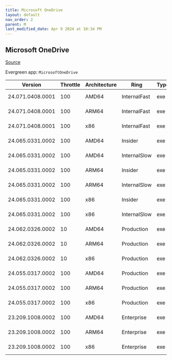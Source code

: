 ```yaml
---
title: Microsoft OneDrive
layout: default
nav_order: 2
parent: M
last_modified_date: Apr 9 2024 at 10:34 PM
---
```


## Microsoft OneDrive

[Source](https://onedrive.live.com/)

Evergreen app: `MicrosoftOneDrive`

| Version          | Throttle | Architecture | Ring         | Type | Sha256                                       | URI                                                                                                                                                                  |
| ---------------- | -------- | ------------ | ------------ | ---- | -------------------------------------------- | -------------------------------------------------------------------------------------------------------------------------------------------------------------------- |
| 24.071.0408.0001 | 100      | AMD64        | InternalFast | exe  | VeOka5RB1VNGfi2XT9YN+VhmZUX9LxqUz311BkZz4iY= | [https://oneclient.sfx.ms/Win/Installers/24.071.0408.0001/amd64/OneDriveSetup.exe](https://oneclient.sfx.ms/Win/Installers/24.071.0408.0001/amd64/OneDriveSetup.exe) |
| 24.071.0408.0001 | 100      | ARM64        | InternalFast | exe  | h9QC49R02PC8Iht8wT4gi2eooOdg6L/fbTVm8KwK01Q= | [https://oneclient.sfx.ms/Win/Installers/24.071.0408.0001/arm64/OneDriveSetup.exe](https://oneclient.sfx.ms/Win/Installers/24.071.0408.0001/arm64/OneDriveSetup.exe) |
| 24.071.0408.0001 | 100      | x86          | InternalFast | exe  | 7zmj79ldMOBrETWmaQ5akeFxl621wd8oXch41KjIOkI= | [https://oneclient.sfx.ms/Win/Installers/24.071.0408.0001/OneDriveSetup.exe](https://oneclient.sfx.ms/Win/Installers/24.071.0408.0001/OneDriveSetup.exe)             |
| 24.065.0331.0002 | 100      | AMD64        | Insider      | exe  | yIOYktmolsE87zqeUug+DCCQZkcYjHigX+yYum47AOo= | [https://oneclient.sfx.ms/Win/Installers/24.065.0331.0002/amd64/OneDriveSetup.exe](https://oneclient.sfx.ms/Win/Installers/24.065.0331.0002/amd64/OneDriveSetup.exe) |
| 24.065.0331.0002 | 100      | AMD64        | InternalSlow | exe  | yIOYktmolsE87zqeUug+DCCQZkcYjHigX+yYum47AOo= | [https://oneclient.sfx.ms/Win/Installers/24.065.0331.0002/amd64/OneDriveSetup.exe](https://oneclient.sfx.ms/Win/Installers/24.065.0331.0002/amd64/OneDriveSetup.exe) |
| 24.065.0331.0002 | 100      | ARM64        | Insider      | exe  | N8onlVvcOvaD1Eyr2DRB9+quiLWxlY1TFgfbEtKNKmI= | [https://oneclient.sfx.ms/Win/Installers/24.065.0331.0002/arm64/OneDriveSetup.exe](https://oneclient.sfx.ms/Win/Installers/24.065.0331.0002/arm64/OneDriveSetup.exe) |
| 24.065.0331.0002 | 100      | ARM64        | InternalSlow | exe  | N8onlVvcOvaD1Eyr2DRB9+quiLWxlY1TFgfbEtKNKmI= | [https://oneclient.sfx.ms/Win/Installers/24.065.0331.0002/arm64/OneDriveSetup.exe](https://oneclient.sfx.ms/Win/Installers/24.065.0331.0002/arm64/OneDriveSetup.exe) |
| 24.065.0331.0002 | 100      | x86          | Insider      | exe  | oesXAyWunJWFw68ibYErVtGXj0hrAOCa0MrhcBaSI48= | [https://oneclient.sfx.ms/Win/Installers/24.065.0331.0002/OneDriveSetup.exe](https://oneclient.sfx.ms/Win/Installers/24.065.0331.0002/OneDriveSetup.exe)             |
| 24.065.0331.0002 | 100      | x86          | InternalSlow | exe  | oesXAyWunJWFw68ibYErVtGXj0hrAOCa0MrhcBaSI48= | [https://oneclient.sfx.ms/Win/Installers/24.065.0331.0002/OneDriveSetup.exe](https://oneclient.sfx.ms/Win/Installers/24.065.0331.0002/OneDriveSetup.exe)             |
| 24.062.0326.0002 | 10       | AMD64        | Production   | exe  | KgPYbjE/o7Ni8Ao1mBqU7RDQRjiSKh3diQcakfjJZ5M= | [https://oneclient.sfx.ms/Win/Installers/24.062.0326.0002/amd64/OneDriveSetup.exe](https://oneclient.sfx.ms/Win/Installers/24.062.0326.0002/amd64/OneDriveSetup.exe) |
| 24.062.0326.0002 | 10       | ARM64        | Production   | exe  | Aruw1mAeZYula4i4jN4UnDatAqtXoqis5/me4z0Lucs= | [https://oneclient.sfx.ms/Win/Installers/24.062.0326.0002/arm64/OneDriveSetup.exe](https://oneclient.sfx.ms/Win/Installers/24.062.0326.0002/arm64/OneDriveSetup.exe) |
| 24.062.0326.0002 | 10       | x86          | Production   | exe  | oKCEGFanJFUlfoIPnia9uCGfZnhuLAOgV8r6/qa0IlI= | [https://oneclient.sfx.ms/Win/Installers/24.062.0326.0002/OneDriveSetup.exe](https://oneclient.sfx.ms/Win/Installers/24.062.0326.0002/OneDriveSetup.exe)             |
| 24.055.0317.0002 | 100      | AMD64        | Production   | exe  | oGGk255s9XOenaojXMxEXV/rtp5xgYLT+MqoAA9Wr5A= | [https://oneclient.sfx.ms/Win/Installers/24.055.0317.0002/amd64/OneDriveSetup.exe](https://oneclient.sfx.ms/Win/Installers/24.055.0317.0002/amd64/OneDriveSetup.exe) |
| 24.055.0317.0002 | 100      | ARM64        | Production   | exe  | XLZuL6/5XAKVyIcfUNx7CkIrdoo8SyGEn2EM7v/9pxg= | [https://oneclient.sfx.ms/Win/Installers/24.055.0317.0002/arm64/OneDriveSetup.exe](https://oneclient.sfx.ms/Win/Installers/24.055.0317.0002/arm64/OneDriveSetup.exe) |
| 24.055.0317.0002 | 100      | x86          | Production   | exe  | ML04ppe7iMxdCLNZUikBHqW85XUsUur9qUR4+hcXPzs= | [https://oneclient.sfx.ms/Win/Installers/24.055.0317.0002/OneDriveSetup.exe](https://oneclient.sfx.ms/Win/Installers/24.055.0317.0002/OneDriveSetup.exe)             |
| 23.209.1008.0002 | 100      | AMD64        | Enterprise   | exe  | 4rX5bXdtzujmFu6u12fKCcudIEoMMDNUDpgMIrgM79I= | [https://oneclient.sfx.ms/Win/Installers/23.209.1008.0002/amd64/OneDriveSetup.exe](https://oneclient.sfx.ms/Win/Installers/23.209.1008.0002/amd64/OneDriveSetup.exe) |
| 23.209.1008.0002 | 100      | ARM64        | Enterprise   | exe  | aAx3gAn568DI7VTlCM6GGg7O9NAqT6edEGTr9f4NGZ0= | [https://oneclient.sfx.ms/Win/Installers/23.209.1008.0002/arm64/OneDriveSetup.exe](https://oneclient.sfx.ms/Win/Installers/23.209.1008.0002/arm64/OneDriveSetup.exe) |
| 23.209.1008.0002 | 100      | x86          | Enterprise   | exe  | Q2kh5Whzx+lPgpy+W58+M2NKd2JSOdZU80g3+a9oUJo= | [https://oneclient.sfx.ms/Win/Installers/23.209.1008.0002/OneDriveSetup.exe](https://oneclient.sfx.ms/Win/Installers/23.209.1008.0002/OneDriveSetup.exe)             |

